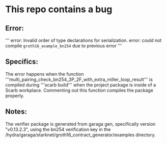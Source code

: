 # This repo contains a bug

## Error:
'''
error: Invalid order of type declarations for serialization.
error: could not compile `groth16_example_bn254` due to previous error
'''

## Specifics:
The error happens when the function '''multi_pairing_check_bn254_3P_2F_with_extra_miller_loop_result''' is compiled during '''scarb build''' when the project package is inside of a Scarb workplace. Commenting out this function compiles the package properly.

## Notes:
The verifier package is generated from garaga gen, specifically version "v0.13.2.3", using the bn254 verification key in the /hydra/garaga/starknet/groth16_contract_generator/examples directory. 